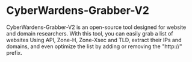 # CyberWardens-Grabber-V2
CyberWardens-Grabber-V2 is an open-source tool designed for website and domain researchers. With this tool, you can easily grab a list of websites Using API, Zone-H, Zone-Xsec and TLD, extract their IPs and domains, and even optimize the list by adding or removing the "http://" prefix.
